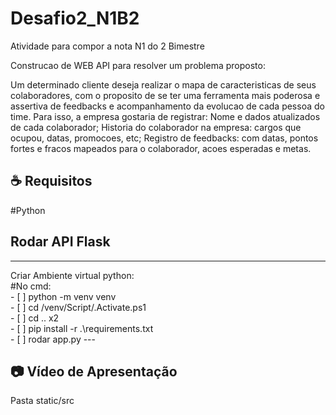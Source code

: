 # Desafio2_N1B2
Atividade para compor a nota N1 do 2 Bimestre

Construcao de WEB API para resolver um problema proposto:

Um determinado cliente deseja realizar o mapa de caracteristicas de seus colaboradores, com o proposito de se ter uma ferramenta mais poderosa e assertiva de feedbacks e acompanhamento da evolucao de cada pessoa do time. Para isso, a empresa gostaria de registrar: Nome e dados atualizados de cada colaborador; Historia do colaborador na empresa: cargos que ocupou, datas, promocoes, etc; Registro de feedbacks: com datas, pontos fortes e fracos mapeados para o colaborador, acoes esperadas e metas.

## ☕ Requisitos
  #Python 

## Rodar API Flask
---

Criar Ambiente virtual python:<br>
  #No cmd:
    <br>- [ ] python -m venv venv
    <br>- [ ] cd /venv/Script/.Activate.ps1
    <br>- [ ] cd .. x2
    <br>- [ ] pip install -r .\requirements.txt
  <br>- [ ] rodar app.py
---<br>

## 📷 Vídeo de Apresentação

Pasta static/src <br>
